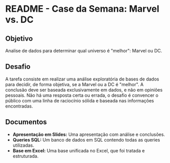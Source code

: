 # README - Case da Semana: Marvel vs. DC

## Objetivo

Analise de dados para determinar qual universo é "melhor": Marvel ou DC.

## Desafio

A tarefa consiste em realizar uma análise exploratória de bases de dados para decidir, de forma objetiva, se a Marvel ou a DC é "melhor". A conclusão deve ser baseada exclusivamente em dados, e não em opiniões pessoais. Não há uma resposta certa ou errada, o desafio é convencer o público com uma linha de raciocínio sólida e baseada nas informações encontradas.

## Documentos

* **Apresentação em Slides:** Uma apresentação com análise e conclusões.
* **Queries SQL:** Um banco de dados em SQL contendo todas as queries utilizadas.
* **Base em Excel:** Uma base unificada no Excel, que foi tratada e estruturada.
